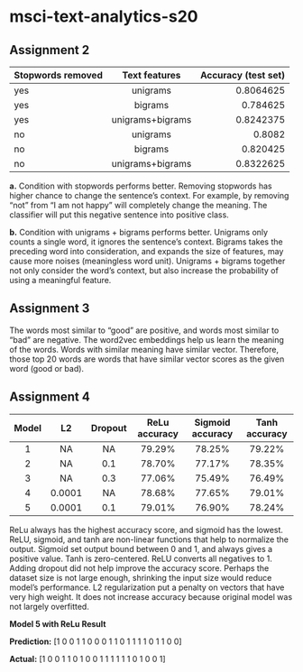 # msci-text-analytics-s20

## Assignment 2 
| Stopwords removed | Text features  | Accuracy (test set) |
| :---         |     :---:           |          ---:       |
| yes          | unigrams            | 0.8064625           |
| yes          | bigrams             | 0.784625            |
| yes          | unigrams+bigrams    | 0.8242375           |
| no           | unigrams            | 0.8082              |
| no           | bigrams             | 0.820425            |
| no           | unigrams+bigrams    | 0.8322625           |

**a.**	Condition with stopwords performs better. Removing stopwords has higher chance to change the sentence’s context. For example, by removing “not” from “I am not happy” will completely change the meaning. The classifier will put this negative sentence into positive class. 

**b.**	Condition with unigrams + bigrams performs better. Unigrams only counts a single word, it ignores the sentence’s context. Bigrams takes the preceding word into consideration, and expands the size of features, may cause more noises (meaningless word unit). Unigrams + bigrams together not only consider the word’s context, but also increase the probability of using a meaningful feature. 



## Assignment 3
The words most similar to “good” are positive, and words most similar to “bad” are negative. The word2vec embeddings help us learn the meaning of the words. Words with similar meaning have similar vector. Therefore, those top 20 words are words that have similar vector scores as the given word (good or bad).


## Assignment 4
|  Model | L2         | Dropout  | ReLu accuracy  |      Sigmoid accuracy   |Tanh accuracy |
|:---:   | :---:      | :---:    |   :---:        |       :---:             |     :---:    |
|   1    | NA         | NA       | 79.29%         |       78.25%            |79.22%        |
|   2    | NA         | 0.1      | 78.70%         |       77.17%            |78.35%        |
|   3    | NA         | 0.3      | 77.06%         |       75.49%            |76.49%        |
|   4    | 0.0001     | NA       | 78.68%         |       77.65%            |79.01%        |
|   5    | 0.0001     | 0.1      | 79.01%         |       76.90%            |78.24%        |

ReLu always has the highest accuracy score, and sigmoid has the lowest. ReLU, sigmoid, and tanh are non-linear functions that help to normalize the output. Sigmoid set output bound between 0 and 1, and always gives a positive value. Tanh is zero-centered. ReLU converts all negatives to 1. 
Adding dropout did not help improve the accuracy score. Perhaps the dataset size is not large enough, shrinking the input size would reduce model’s performance. L2 regularization put a penalty on vectors that have very high weight. It does not increase accuracy because original model was not largely overfitted.


**Model 5 with ReLu Result**

**Prediction:** 	[1 0 0 1 1 0 0 0 1 1 0 1 1 1 1 0 1 1 0 0]

**Actual:** 	    [1 0 0 1 1 0 1 0 0 1 1 1 1 1 1 0 1 0 0 1]


